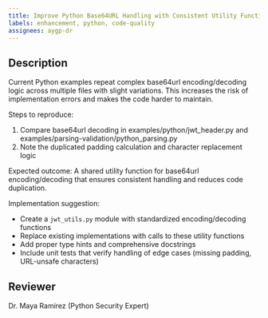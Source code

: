 ```yaml
---
title: Improve Python Base64URL Handling with Consistent Utility Functions
labels: enhancement, python, code-quality
assignees: aygp-dr
---
```


## Description
Current Python examples repeat complex base64url encoding/decoding logic across multiple files with slight variations. This increases the risk of implementation errors and makes the code harder to maintain.

Steps to reproduce:
1. Compare base64url decoding in examples/python/jwt_header.py and examples/parsing-validation/python_parsing.py
2. Note the duplicated padding calculation and character replacement logic

Expected outcome:
A shared utility function for base64url encoding/decoding that ensures consistent handling and reduces code duplication.

Implementation suggestion:
- Create a `jwt_utils.py` module with standardized encoding/decoding functions
- Replace existing implementations with calls to these utility functions
- Add proper type hints and comprehensive docstrings
- Include unit tests that verify handling of edge cases (missing padding, URL-unsafe characters)

## Reviewer
Dr. Maya Ramirez (Python Security Expert)